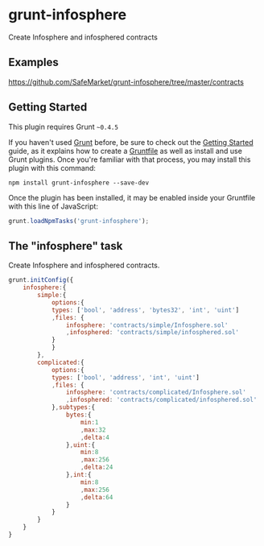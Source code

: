 # grunt-infosphere

Create Infosphere and infosphered contracts

## Examples

https://github.com/SafeMarket/grunt-infosphere/tree/master/contracts

## Getting Started
This plugin requires Grunt `~0.4.5`

If you haven't used [Grunt](http://gruntjs.com/) before, be sure to check out the [Getting Started](http://gruntjs.com/getting-started) guide, as it explains how to create a [Gruntfile](http://gruntjs.com/sample-gruntfile) as well as install and use Grunt plugins. Once you're familiar with that process, you may install this plugin with this command:

```shell
npm install grunt-infosphere --save-dev 
```

Once the plugin has been installed, it may be enabled inside your Gruntfile with this line of JavaScript:

```js
grunt.loadNpmTasks('grunt-infosphere');
```

## The "infosphere" task

Create Infosphere and infosphered contracts.

```js
grunt.initConfig({
    infosphere:{
      	simple:{
        	options:{
          	types: ['bool', 'address', 'bytes32', 'int', 'uint']
          	,files: {
            	infosphere: 'contracts/simple/Infosphere.sol'
            	,infosphered: 'contracts/simple/infosphered.sol'
          	}
        	}
      	},
      	complicated:{
        	options:{
          	types: ['bool', 'address', 'int', 'uint']
          	,files: {
            	infosphere: 'contracts/complicated/Infosphere.sol'
            	,infosphered: 'contracts/complicated/infosphered.sol'
          	},subtypes:{
            	bytes:{
	              	min:1
	              	,max:32
	              	,delta:4
            	},uint:{
              		min:8
              		,max:256
              		,delta:24
            	},int:{
              		min:8
              		,max:256
              		,delta:64
            	}
          	}
        }
    }
}
```